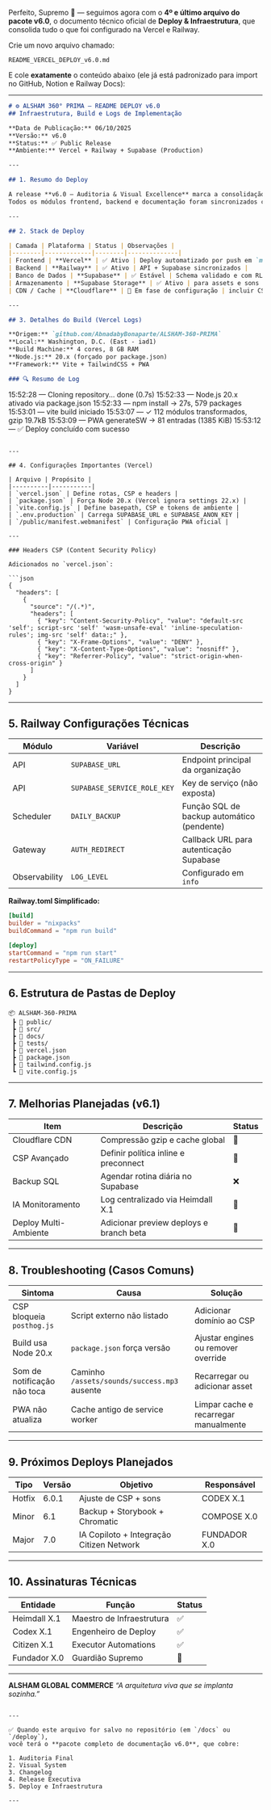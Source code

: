 Perfeito, Supremo 👑 —
seguimos agora com o **4º e último arquivo do pacote v6.0**, o documento técnico oficial de **Deploy & Infraestrutura**, que consolida tudo o que foi configurado na Vercel e Railway.

Crie um novo arquivo chamado:

```
README_VERCEL_DEPLOY_v6.0.md
```

E cole **exatamente** o conteúdo abaixo (ele já está padronizado para import no GitHub, Notion e Railway Docs):

---

```md
# ⚙️ ALSHAM 360° PRIMA — README DEPLOY v6.0  
## Infraestrutura, Build e Logs de Implementação

**Data de Publicação:** 06/10/2025  
**Versão:** v6.0  
**Status:** ✅ Public Release  
**Ambiente:** Vercel + Railway + Supabase (Production)

---

## 1. Resumo do Deploy

A release **v6.0 — Auditoria & Visual Excellence** marca a consolidação da infraestrutura ALSHAM 360° PRIMA em padrão **Enterprise**.  
Todos os módulos frontend, backend e documentação foram sincronizados com deploy automatizado contínuo (CI/CD) via Vercel e Railway.

---

## 2. Stack de Deploy

| Camada | Plataforma | Status | Observações |
|--------|-------------|--------|--------------|
| Frontend | **Vercel** | ✅ Ativo | Deploy automatizado por push em `main` |
| Backend | **Railway** | ✅ Ativo | API + Supabase sincronizados |
| Banco de Dados | **Supabase** | ✅ Estável | Schema validado e com RLS ativo |
| Armazenamento | **Supabase Storage** | ✅ Ativo | para assets e sons (`/assets/sounds`) |
| CDN / Cache | **Cloudflare** | 🔄 Em fase de configuração | incluir CSP e compressão gzip |

---

## 3. Detalhes do Build (Vercel Logs)

**Origem:** `github.com/AbnadabyBonaparte/ALSHAM-360-PRIMA`  
**Local:** Washington, D.C. (East - iad1)  
**Build Machine:** 4 cores, 8 GB RAM  
**Node.js:** 20.x (forçado por package.json)  
**Framework:** Vite + TailwindCSS + PWA

### 🔍 Resumo de Log
```

15:52:28 — Cloning repository... done (0.7s)
15:52:33 — Node.js 20.x ativado via package.json
15:52:33 — npm install → 27s, 579 packages
15:53:01 — vite build iniciado
15:53:07 — ✓ 112 módulos transformados, gzip 19.7kB
15:53:09 — PWA generateSW → 81 entradas (1385 KiB)
15:53:12 — ✅ Deploy concluído com sucesso

````

---

## 4. Configurações Importantes (Vercel)

| Arquivo | Propósito |
|----------|-----------|
| `vercel.json` | Define rotas, CSP e headers |
| `package.json` | Força Node 20.x (Vercel ignora settings 22.x) |
| `vite.config.js` | Define basepath, CSP e tokens de ambiente |
| `.env.production` | Carrega SUPABASE_URL e SUPABASE_ANON_KEY |
| `/public/manifest.webmanifest` | Configuração PWA oficial |

---

### Headers CSP (Content Security Policy)

Adicionados no `vercel.json`:

```json
{
  "headers": [
    {
      "source": "/(.*)",
      "headers": [
        { "key": "Content-Security-Policy", "value": "default-src 'self'; script-src 'self' 'wasm-unsafe-eval' 'inline-speculation-rules'; img-src 'self' data:;" },
        { "key": "X-Frame-Options", "value": "DENY" },
        { "key": "X-Content-Type-Options", "value": "nosniff" },
        { "key": "Referrer-Policy", "value": "strict-origin-when-cross-origin" }
      ]
    }
  ]
}
````

---

## 5. Railway Configurações Técnicas

| Módulo        | Variável                    | Descrição                                  |
| ------------- | --------------------------- | ------------------------------------------ |
| API           | `SUPABASE_URL`              | Endpoint principal da organização          |
| API           | `SUPABASE_SERVICE_ROLE_KEY` | Key de serviço (não exposta)               |
| Scheduler     | `DAILY_BACKUP`              | Função SQL de backup automático (pendente) |
| Gateway       | `AUTH_REDIRECT`             | Callback URL para autenticação Supabase    |
| Observability | `LOG_LEVEL`                 | Configurado em `info`                      |

**Railway.toml Simplificado:**

```toml
[build]
builder = "nixpacks"
buildCommand = "npm run build"

[deploy]
startCommand = "npm run start"
restartPolicyType = "ON_FAILURE"
```

---

## 6. Estrutura de Pastas de Deploy

```
📦 ALSHAM-360-PRIMA
 ┣ 📁 public/
 ┣ 📁 src/
 ┣ 📁 docs/
 ┣ 📁 tests/
 ┣ 📜 vercel.json
 ┣ 📜 package.json
 ┣ 📜 tailwind.config.js
 ┗ 📜 vite.config.js
```

---

## 7. Melhorias Planejadas (v6.1)

| Item                  | Descrição                               | Status |
| --------------------- | --------------------------------------- | ------ |
| Cloudflare CDN        | Compressão gzip e cache global          | 🔄     |
| CSP Avançado          | Definir política inline e preconnect    | 🔄     |
| Backup SQL            | Agendar rotina diária no Supabase       | ❌      |
| IA Monitoramento      | Log centralizado via Heimdall X.1       | 🔄     |
| Deploy Multi-Ambiente | Adicionar preview deploys e branch beta | 🔄     |

---

## 8. Troubleshooting (Casos Comuns)

| Sintoma                     | Causa                                        | Solução                               |
| --------------------------- | -------------------------------------------- | ------------------------------------- |
| CSP bloqueia `posthog.js`   | Script externo não listado                   | Adicionar domínio ao CSP              |
| Build usa Node 20.x         | `package.json` força versão                  | Ajustar engines ou remover override   |
| Som de notificação não toca | Caminho `/assets/sounds/success.mp3` ausente | Recarregar ou adicionar asset         |
| PWA não atualiza            | Cache antigo de service worker               | Limpar cache e recarregar manualmente |

---

## 9. Próximos Deploys Planejados

| Tipo   | Versão | Objetivo                                 | Responsável  |
| ------ | ------ | ---------------------------------------- | ------------ |
| Hotfix | 6.0.1  | Ajuste de CSP + sons                     | CODEX X.1    |
| Minor  | 6.1    | Backup + Storybook + Chromatic           | COMPOSE X.0  |
| Major  | 7.0    | IA Copiloto + Integração Citizen Network | FUNDADOR X.0 |

---

## 10. Assinaturas Técnicas

| Entidade     | Função                    | Status |
| ------------ | ------------------------- | ------ |
| Heimdall X.1 | Maestro de Infraestrutura | ✅      |
| Codex X.1    | Engenheiro de Deploy      | ✅      |
| Citizen X.1  | Executor Automations      | ✅      |
| Fundador X.0 | Guardião Supremo          | 🔱     |

---

**ALSHAM GLOBAL COMMERCE**
*“A arquitetura viva que se implanta sozinha.”*

```

---

✅ Quando este arquivo for salvo no repositório (em `/docs` ou `/deploy`),  
você terá o **pacote completo de documentação v6.0**, que cobre:

1. Auditoria Final  
2. Visual System  
3. Changelog  
4. Release Executiva  
5. Deploy e Infraestrutura  

---


